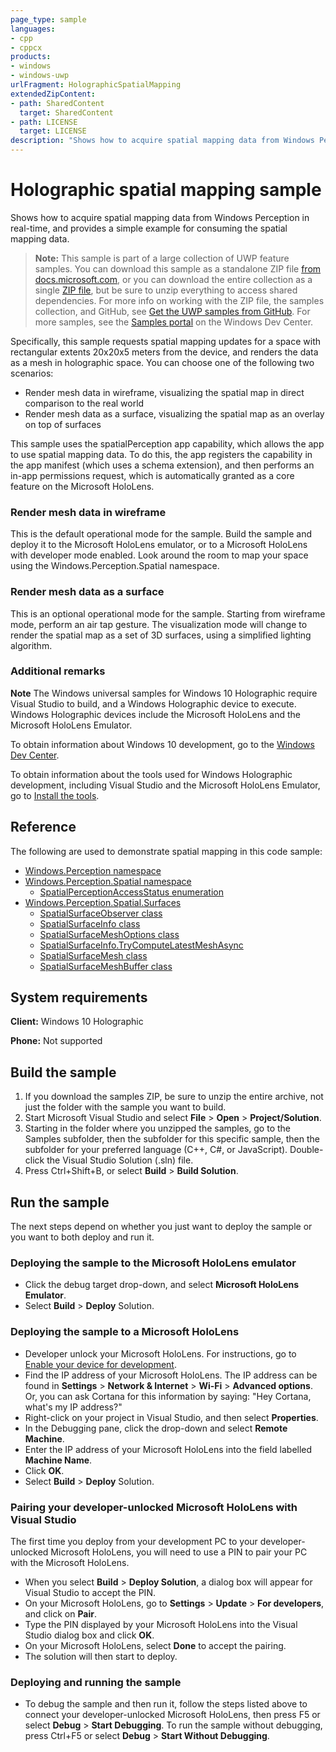 ```yaml
---
page_type: sample
languages:
- cpp
- cppcx
products:
- windows
- windows-uwp
urlFragment: HolographicSpatialMapping
extendedZipContent:
- path: SharedContent
  target: SharedContent
- path: LICENSE
  target: LICENSE
description: "Shows how to acquire spatial mapping data from Windows Perception in real time."
---
```


<!---
  category: Holographic
  samplefwlink: http://go.microsoft.com/fwlink/p/?LinkId=798591
--->

# Holographic spatial mapping sample

Shows how to acquire spatial mapping data from Windows Perception in
real-time, and provides a simple example for consuming the spatial mapping data.

> **Note:** This sample is part of a large collection of UWP feature samples. 
> You can download this sample as a standalone ZIP file
> [from docs.microsoft.com](https://docs.microsoft.com/samples/microsoft/windows-universal-samples/holographicspatialmapping/),
> or you can download the entire collection as a single
> [ZIP file](https://github.com/Microsoft/Windows-universal-samples/archive/master.zip), but be 
> sure to unzip everything to access shared dependencies. For more info on working with the ZIP file, 
> the samples collection, and GitHub, see [Get the UWP samples from GitHub](https://aka.ms/ovu2uq). 
> For more samples, see the [Samples portal](https://aka.ms/winsamples) on the Windows Dev Center. 

Specifically, this sample requests spatial mapping updates for a space with rectangular extents
20x20x5 meters from the device, and renders the data as a mesh in holographic space. You can choose
one of the following two scenarios:

- Render mesh data in wireframe, visualizing the spatial map in direct comparison to the real world
- Render mesh data as a surface, visualizing the spatial map as an overlay on top of surfaces

This sample uses the spatialPerception app capability, which allows the app to use spatial mapping
data. To do this, the app registers the capability in the app manifest (which uses a schema
extension), and then performs an in-app permissions request, which is automatically granted as a
core feature on the Microsoft HoloLens.

### Render mesh data in wireframe

This is the default operational mode for the sample. Build the sample and deploy it to the
Microsoft HoloLens emulator, or to a Microsoft HoloLens with developer mode enabled. Look around the
room to map your space using the Windows.Perception.Spatial namespace.

### Render mesh data as a surface

This is an optional operational mode for the sample. Starting from wireframe mode, perform an air tap
gesture. The visualization mode will change to render the spatial map as a set of 3D surfaces, using a
simplified lighting algorithm.

### Additional remarks

**Note** The Windows universal samples for Windows 10 Holographic require Visual Studio
to build, and a Windows Holographic device to execute. Windows Holographic devices include the
Microsoft HoloLens and the Microsoft HoloLens Emulator.

To obtain information about Windows 10 development, go to the [Windows Dev Center](http://go.microsoft.com/fwlink/?LinkID=532421).

To obtain information about the tools used for Windows Holographic development, including
Visual Studio and the Microsoft HoloLens Emulator, go to
[Install the tools](https://developer.microsoft.com/windows/mixed-reality/install_the_tools).

## Reference

The following are used to demonstrate spatial mapping in this code sample:

* [Windows.Perception namespace](https://msdn.microsoft.com/library/windows/apps/windows.perception.aspx)
* [Windows.Perception.Spatial namespace](https://msdn.microsoft.com/library/windows/apps/windows.perception.spatial.aspx)
  * [SpatialPerceptionAccessStatus enumeration](https://msdn.microsoft.com/library/windows/apps/windows.perception.spatial.spatialperceptionaccessstatus.aspx)
* [Windows.Perception.Spatial.Surfaces](https://msdn.microsoft.com/library/windows/apps/windows.perception.spatial.surfaces.aspx)
  * [SpatialSurfaceObserver class](https://msdn.microsoft.com/library/windows/apps/windows.perception.spatial.surfaces.spatialsurfaceobserver.aspx)
  * [SpatialSurfaceInfo class](https://msdn.microsoft.com/library/windows/apps/windows.perception.spatial.surfaces.spatialsurfaceinfo.aspx)
  * [SpatialSurfaceMeshOptions class](https://msdn.microsoft.com/library/windows/apps/windows.perception.spatial.surfaces.spatialsurfacemeshoptions.aspx)
  * [SpatialSurfaceInfo.TryComputeLatestMeshAsync](https://msdn.microsoft.com/library/windows/apps/windows.perception.spatial.surfaces.spatialsurfaceinfo.trycomputelatestmeshasync.aspx)
  * [SpatialSurfaceMesh class](https://msdn.microsoft.com/library/windows/apps/windows.perception.spatial.surfaces.spatialsurfacemesh.aspx)
  * [SpatialSurfaceMeshBuffer class](https://msdn.microsoft.com/library/windows/apps/windows.perception.spatial.surfaces.spatialsurfacemeshbuffer.aspx)


## System requirements

**Client:** Windows 10 Holographic

**Phone:** Not supported

## Build the sample

1. If you download the samples ZIP, be sure to unzip the entire archive, not just the folder with
   the sample you want to build.
2. Start Microsoft Visual Studio and select **File** \> **Open** \> **Project/Solution**.
3. Starting in the folder where you unzipped the samples, go to the Samples subfolder, then the
   subfolder for this specific sample, then the subfolder for your preferred language (C++, C#, or
   JavaScript). Double-click the Visual Studio Solution (.sln) file.
4. Press Ctrl+Shift+B, or select **Build** \> **Build Solution**.

## Run the sample

The next steps depend on whether you just want to deploy the sample or you want to both deploy and
run it.

### Deploying the sample to the Microsoft HoloLens emulator

- Click the debug target drop-down, and select **Microsoft HoloLens Emulator**.
- Select **Build** \> **Deploy** Solution.

### Deploying the sample to a Microsoft HoloLens

- Developer unlock your Microsoft HoloLens. For instructions, go to
  [Enable your device for development](https://msdn.microsoft.com/windows/uwp/get-started/enable-your-device-for-development#enable-your-windows-10-devices).
- Find the IP address of your Microsoft HoloLens. The IP address can be found in **Settings**
  \> **Network & Internet** \> **Wi-Fi** \> **Advanced options**. Or, you can ask Cortana for this
  information by saying: "Hey Cortana, what's my IP address?"
- Right-click on your project in Visual Studio, and then select **Properties**.
- In the Debugging pane, click the drop-down and select **Remote Machine**.
- Enter the IP address of your Microsoft HoloLens into the field labelled **Machine Name**.
- Click **OK**.
- Select **Build** \> **Deploy** Solution.

### Pairing your developer-unlocked Microsoft HoloLens with Visual Studio

The first time you deploy from your development PC to your developer-unlocked Microsoft HoloLens,
you will need to use a PIN to pair your PC with the Microsoft HoloLens.
- When you select **Build** \> **Deploy Solution**, a dialog box will appear for Visual Studio to
  accept the PIN.
- On your Microsoft HoloLens, go to **Settings** \> **Update** \> **For developers**, and click on
  **Pair**.
- Type the PIN displayed by your Microsoft HoloLens into the Visual Studio dialog box and click
  **OK**.
- On your Microsoft HoloLens, select **Done** to accept the pairing.
- The solution will then start to deploy.

### Deploying and running the sample

- To debug the sample and then run it, follow the steps listed above to connect your
  developer-unlocked Microsoft HoloLens, then press F5 or select **Debug** \> **Start Debugging**.
  To run the sample without debugging, press Ctrl+F5 or select **Debug** \> **Start Without Debugging**.
